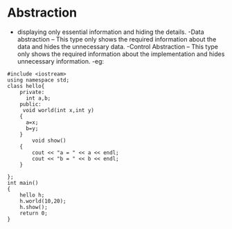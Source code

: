 # Abstraction 
- displaying only essential information and hiding the details.
   -Data abstraction – This type only shows the required information about the data and hides the unnecessary data.
   -Control Abstraction – This type only shows the required information about the implementation and hides unnecessary information.
  -eg:
```
#include <iostream>
using namespace std;
class hello{
    private:
      int a,b;
    public:
     void world(int x,int y)
    {
      a=x;
      b=y;
    }
        void show()
    {
        cout << "a = " << a << endl;
        cout << "b = " << b << endl;
    }

};
int main()
{
    hello h;
    h.world(10,20);
    h.show();
    return 0;
}
```
